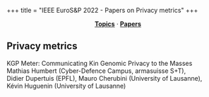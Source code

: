 +++
title = "IEEE EuroS&P 2022 - Papers on Privacy metrics"
+++
<center><a href="../topics"><b>Topics</b></a> &middot; <a href="../papers"><b>Papers</b></a></center>
<p>
<h2>Privacy metrics</h2><div class="bpaper"><span class="ptitle">KGP Meter: Communicating Kin Genomic Privacy to the Masses</span></br><div class="pblock"><span class="author">Mathias&nbsp;Humbert</span> <span class="institution">(Cyber-Defence Campus, armasuisse S+T)</span>, <span class="author">Didier&nbsp;Dupertuis</span> <span class="institution">(EPFL)</span>, <span class="author">Mauro&nbsp;Cherubini</span> <span class="institution">(University of Lausanne)</span>, <span class="author">Kévin&nbsp;Huguenin</span> <span class="institution">(University of Lausanne)</span><br><div class="pextra"></div></div></div>